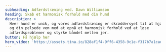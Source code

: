 ```yaml
---
subheading: Adfærdstræning ved. Dawn Williamson
heading: Skab et harmonisk forhold med din hund
description: >
  Hver hund er unik, og vores adfærdstræning er skræddersyet til at hjælpe dig
  og din pelsede ven med at opnå et harmonisk forhold ved at løse
  adfærdsproblemer og styrke båndet mellem jer.
button: Få hjælp her
hero_video: 'https://assets.tina.io/828af1f4-9ff6-4358-9c1e-f317b7a1cadc/hero_video.mp4'
---
```


